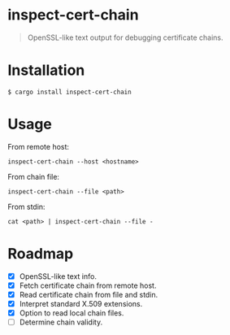 # inspect-cert-chain

> OpenSSL-like text output for debugging certificate chains.

# Installation

```console
$ cargo install inspect-cert-chain
```

# Usage

From remote host:

```console
inspect-cert-chain --host <hostname>
```

From chain file:

```console
inspect-cert-chain --file <path>
```

From stdin:

```console
cat <path> | inspect-cert-chain --file -
```

# Roadmap

- [x] OpenSSL-like text info.
- [x] Fetch certificate chain from remote host.
- [x] Read certificate chain from file and stdin.
- [x] Interpret standard X.509 extensions.
- [x] Option to read local chain files.
- [ ] Determine chain validity.
